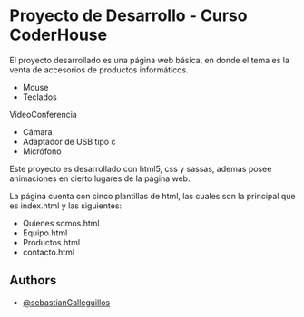 
# Proyecto de Desarrollo - Curso CoderHouse

El proyecto desarrollado es una página web básica, en donde el tema es la venta de accesorios de productos informáticos.

-	Mouse 
-	Teclados

VideoConferencia
-	Cámara
-	Adaptador de USB tipo c
-	Micrófono 


Este proyecto es desarrollado con html5, css y sassas, ademas posee animaciones en cierto lugares de la página web.

La página cuenta con cinco plantillas de html, las cuales son la principal que es index.html y las siguientes:

-	Quienes somos.html
-	Equipo.html
-	Productos.html
-	contacto.html

## Authors
- [@sebastianGalleguillos](https://github.com/sgalleguillos30/Desarrollo.git)




